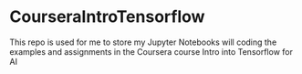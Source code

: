 # CourseraIntroTensorflow
This repo is used for me to store my Jupyter Notebooks will coding the examples and assignments in the Coursera course Intro into Tensorflow for AI
